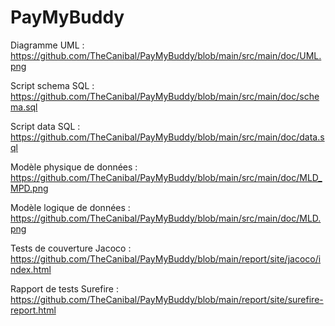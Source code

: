 # PayMyBuddy

Diagramme UML : https://github.com/TheCanibal/PayMyBuddy/blob/main/src/main/doc/UML.png

Script schema SQL : https://github.com/TheCanibal/PayMyBuddy/blob/main/src/main/doc/schema.sql

Script data SQL : https://github.com/TheCanibal/PayMyBuddy/blob/main/src/main/doc/data.sql

Modèle physique de données : https://github.com/TheCanibal/PayMyBuddy/blob/main/src/main/doc/MLD_MPD.png

Modèle logique de données : https://github.com/TheCanibal/PayMyBuddy/blob/main/src/main/doc/MLD.png

Tests de couverture Jacoco : https://github.com/TheCanibal/PayMyBuddy/blob/main/report/site/jacoco/index.html

Rapport de tests Surefire : https://github.com/TheCanibal/PayMyBuddy/blob/main/report/site/surefire-report.html
